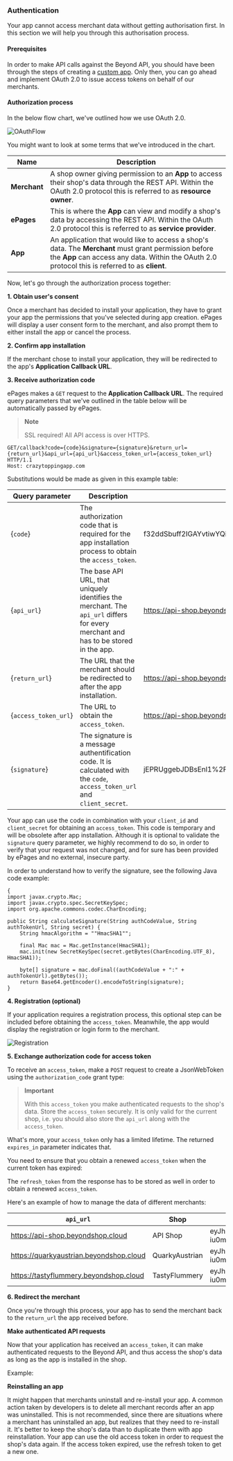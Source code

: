 ### Authentication

Your app cannot access merchant data without getting authorisation
first. In this section we will help you through this authorisation
process.

#### Prerequisites

In order to make API calls against the Beyond API, you should have been
through the steps of creating a [custom
app](#authentication-private-apps). Only then, you can go ahead and
implement OAuth 2.0 to issue access tokens on behalf of our merchants.

#### Authorization process

In the below flow chart, we've outlined how we use OAuth 2.0.

![OAuthFlow](https://s3.amazonaws.com/user-content.stoplight.io/7749/1542623280679)

You might want to look at some terms that we've introduced in the chart.

| Name                              | Description                       |
|-----------------------------------|-----------------------------------|
| **Merchant**                      | A shop owner giving permission to an **App** to access their shop's data through the REST API. Within the OAuth 2.0 protocol this is referred to as **resource owner**. |
| **ePages**                        | This is where the **App** can view and modify a shop's data by accessing the REST API. Within the OAuth 2.0 protocol this is referred to as **service provider**. |
| **App**                           | An application that would like to access a shop's data. The **Merchant** must grant permission before the **App** can access any data. Within the OAuth 2.0 protocol this is referred to as **client**.  |


Now, let's go through the authorization process together:

**1. Obtain user's consent**

Once a merchant has decided to install your application, they have to
grant your app the permissions that you've selected during app creation.
ePages will display a user consent form to the merchant, and also prompt
them to either install the app or cancel the process.

**2. Confirm app installation**

If the merchant chose to install your application, they will be
redirected to the app's **Application Callback URL**.

**3. Receive authorization code**

ePages makes a `GET` request to the **Application Callback URL**. The
required query parameters that we've outlined in the table below will be
automatically passed by ePages.

> **Note**
>
> SSL required! All API access is over HTTPS.

    GET/callback?code={code}&signature={signature}&return_url={return_url}&api_url={api_url}&access_token_url={access_token_url} HTTP/1.1
    Host: crazytoppingapp.com

Substitutions would be made as given in this example table:

| Query parameter       | Description           | Example               |
|-----------------------|-----------------------|-----------------------|
| {`code`}              | The authorization code that is required for the app installation process to obtain the `access_token`. | f32ddSbuff2IGAYvtiwYQiyHyuLJWbey |
| {`api_url`}           | The base API URL, that uniquely identifies the merchant. The `api_url` differs for every merchant and has to be stored in the app. | https://api-shop.beyondshop.cloud/api  |
| {`return_url`}        | The URL that the merchant should be redirected to after the app installation.     | https://api-shop.beyondshop.cloud/cockpit   |
| {`access_token_url`}  | The URL to obtain the `access_token`. | https://api-shop.beyondshop.cloud/api/oauth/token  |
| {`signature`}         | The signature is a message authentification code. It is calculated with the `code`, `access_token_url` and `client_secret`.      | jEPRUggebJDBsEnl1%2FpHlMUBxPbsELQihEVzbx2FlM%3D  |


Your app can use the code in combination with your `client_id` and
`client_secret` for obtaining an `access_token`. This code is temporary
and will be obsolete after app installation. Although it is optional to
validate the `signature` query parameter, we highly recommend to do so,
in order to verify that your request was not changed, and for sure has
been provided by ePages and no external, insecure party.

In order to understand how to verify the signature, see the following
Java code example:

    {
    import javax.crypto.Mac;
    import javax.crypto.spec.SecretKeySpec;
    import org.apache.commons.codec.CharEncoding;

    public String calculateSignature(String authCodeValue, String authTokenUrl, String secret) {
        String hmacAlgorithm = ""HmacSHA1"";

        final Mac mac = Mac.getInstance(HmacSHA1);
        mac.init(new SecretKeySpec(secret.getBytes(CharEncoding.UTF_8), HmacSHA1));

        byte[] signature = mac.doFinal((authCodeValue + ":" + authTokenUrl).getBytes());
        return Base64.getEncoder().encodeToString(signature);
    }

**4. Registration (optional)**

If your application requires a registration process, this optional step
can be included before obtaining the `access_token`. Meanwhile, the app
would display the registration or login form to the merchant.

![Registration](https://s3.amazonaws.com/user-content.stoplight.io/7749/1542623509025)

**5. Exchange authorization code for access token**

To receive an `access_token`, make a `POST` request to create a
JsonWebToken using the `authorization_code` grant type:

> **Important**
>
> With this `access_token` you make authenticated requests to the shop's
> data. Store the `access_token` securely. It is only valid for the
> current shop, i.e. you should also store the `api_url` along with the
> `access_token`.

What's more, your `access_token` only has a limited lifetime. The
returned `expires_in` parameter indicates that.

You need to ensure that you obtain a renewed `access_token` when the
current token has expired:

The `refresh_token` from the response has to be stored as well in order
to obtain a renewed `access_token`.

Here's an example of how to manage the data of different merchants:


| `api_url`   | Shop        | `access_token` | `expires_in` | `refresh_token`  |
|-------------|-------------|----------------|--------------|------------------|
| https://api-shop.beyondshop.cloud | API Shop    | eyJhbGciOiJSUzI1NiIsInR5cCI6IkpXVCIsImtpZCI6IjEifQ.eyJzY29wZSI6WyJ1c2VyOnIiXSwidGVuYW50SWQiOjEzNSwiZXhwIjoxNTMwODI1NzIyLCJpYXQiOjE1MzA3ODI1MjIsImp0aSI6IjE5MDE4Mzg0LTNiZTEtNDdhYy1hYTAwLTJjZjNiZWUyYzFlNSIsImNsaWVudF9pZCI6IjJjYjczYzk1LTlmOTEtNDEwNi1iMzdiLWVmN2E2YTBlM2U1ZSJ9.WWgQi7ZGk1ePpvDEhIa7LipkfAN6jwyir1JJrHuxcNVJSIDE63zSBktLCbz_NUAYSommxbMwmWumB5Ah1J51dYNz5UryUagbSMSTI_9pP_WWKMaZ_7E2w4TKjpqSPod8QUUj1RszAGjPseF309st3lrN6xbem6XdGsESIradWrePmcvTovZz8EBoy7GqWZA0Yses_HKfH_Fh3DVOxHavf-iu0m6zm97KBAlWkUXR1HrTG8Q6FFZjPldUg7jBS8wfsmqJTBsGaPfHN5xgLqElBTuGbBBzjG2kae99L8bmPnd00HEG1| 43199       | eyJhbGciOiJSUzI1NiIsInR5cCI6IkpXVCIsImtpZCI6IjEifQ.eyJzY29wZSI6WyJ1c2VyOnIiXSwiYXRpIjoiMTkwMTgzODQtM2JlMS00N2FjLWFhMDAtMmNmM2JlZTJjMWU1IiwidGVuYW50SWQiOjEzNSwiaWF0IjoxNTMwNzgyNTIyLCJqdGkiOiI0YzE4YzQ1My00MDg3LTQ3YmEtYTZjZi0xMTBmYTk3NWI0ZjYiLCJjbGllbnRfaWQiOiIyY2I3M2M5NS05ZjkxLTQxMDYtYjM3Yi1lZjdhNmEwZTNlNWUifQ.SZYnVPCZgUDj1kOu_HWVoYapeIvEB4kbgWs6wMkFaIG9ztARajO7vrdHqKu34LH8nI1WSxAEPuQQzSG8y60B8j8l0jp4tMD-3NGvIpkjh0_90_0SlIJF7g—iBCtLoImVODl562jJTV82OOW5MBo31gF6x_qOwCtKx1WQcjK1xwjxK7FdzZ7spzYYj2uD9ocexRrt462VQDA8IIll79RFEyhdkNT44X_bS7wUU0AswVNJxvOrNeEBSza3G7tBJr5z5jMSY0NFHh41cH2Ix-c0AzC0R6FNK_afSlfr65i7RGTzO14OSWy-tYWbvSSlJ5gcjGpvh_slGUJOW4f60qCrg |
| https://quarkyaustrian.beyondshop.cloud  |QuarkyAustrian|eyJhbGciOiJSUzI1NiIsInR5cCI6IkpXVCIsImtpZCI6IjEifQ.eyJzY29wZSI6WyJ1c2VyOnIiXSwidGVuYW50SWQiOjEzNSwiZXhwIjoxNTMwODI1NzIyLCJpYXQiOjE1MzA3ODI1MjIsImp0aSI6IjE5MDE4Mzg0LTNiZTEtNDdhYy1hYTAwLTJjZjNiZWUyYzFlNSIsImNsaWVudF9pZCI6IjJjYjczYzk1LTlmOTEtNDEwNi1iMzdiLWVmN2E2YTBlM2U1ZSJ9.WWgQi7ZGk1ePpvDEhIa7LipkfAN6jwyir1JJrHuxcNVJSIDE63zSBktLCbz_NUAYSommxbMwmWumB5Ah1J51dYNz5UryUagbSMSTI_9pP_WWKMaZ_7E2w4TKjpqSPod8QUUj1RszAGjPseF309st3lrN6xbem6XdGsESIradWrePmcvTovZz8EBoy7GqWZA0Yses_HKfH_Fh3DVOxHavf-iu0m6zm97KBAlWkUXR1HrTG8Q6FFZjPldUg7jBS8wfsmqJTBsGaPfHN5xgLqElBTuGbBBzjG2kae99L8bmPnd00HEG1eIVyokXy30y1GIo3kd4oONcpZGtBhh-r_FdCg|259199|eyJhbGciOiJSUzI1NiIsInR5cCI6IkpXVCIsImtpZCI6IjEifQ.eyJzY29wZSI6WyJ1c2VyOnIiXSwiYXRpIjoiMTkwMTgzODQtM2JlMS00N2FjLWFhMDAtMmNmM2JlZTJjMWU1IiwidGVuYW50SWQiOjEzNSwiaWF0IjoxNTMwNzgyNTIyLCJqdGkiOiI0YzE4YzQ1My00MDg3LTQ3YmEtYTZjZi0xMTBmYTk3NWI0ZjYiLCJjbGllbnRfaWQiOiIyY2I3M2M5NS05ZjkxLTQxMDYtYjM3Yi1lZjdhNmEwZTNlNWUifQ.SZYnVPCZgUDj1kOu_HWVoYapeIvEB4kbgWs6wMkFaIG9ztARajO7vrdHqKu34LH8nI1WSxAEPuQQzSG8y60B8j8l0jp4tMD-3NGvIpkjh0_90_0SlIJF7g—iBCtLoImVODl562jJTV82OOW5MBo31gF6x_qOwCtKx1WQcjK1xwjxK7FdzZ7spzYYj2uD9ocexRrt462VQDA8IIll79RFEyhdkNT44X_bS7wUU0AswVNJxvOrNeEBSza3G7tBJr5z5jMSY0NFHh41cH2Ix-c0AzC0R6FNK_afSlfr65i7RGTzO14OSWy-tYWbvSSlJ5gcjGpvh_slGUJOW4f60qCrg|
|  https://tastyflummery.beyondshop.cloud   |  TastyFlummery   | eyJhbGciOiJSUzI1NiIsInR5cCI6IkpXVCIsImtpZCI6IjEifQ.eyJzY29wZSI6WyJ1c2VyOnIiXSwidGVuYW50SWQiOjEzNSwiZXhwIjoxNTMwODI1NzIyLCJpYXQiOjE1MzA3ODI1MjIsImp0aSI6IjE5MDE4Mzg0LTNiZTEtNDdhYy1hYTAwLTJjZjNiZWUyYzFlNSIsImNsaWVudF9pZCI6IjJjYjczYzk1LTlmOTEtNDEwNi1iMzdiLWVmN2E2YTBlM2U1ZSJ9.WWgQi7ZGk1ePpvDEhIa7LipkfAN6jwyir1JJrHuxcNVJSIDE63zSBktLCbz_NUAYSommxbMwmWumB5Ah1J51dYNz5UryUagbSMSTI_9pP_WWKMaZ_7E2w4TKjpqSPod8QUUj1RszAGjPseF309st3lrN6xbem6XdGsESIradWrePmcvTovZz8EBoy7GqWZA0Yses_HKfH_Fh3DVOxHavf-iu0m6zm97KBAlWkUXR1HrTG8Q6FFZjPldUg7jBS8wfsmqJTBsGaPfHN5xgLqElBTuGbBBzjG2kae99L8bmPnd00HEG1eIVyokXy30y1GIo3kd4oONcpZGtBhh-r_FdCg  | 604800 | eyJhbGciOiJSUzI1NiIsInR5cCI6IkpXVCIsImtpZCI6IjEifQ.eyJzY29wZSI6WyJ1c2VyOnIiXSwiYXRpIjoiMTkwMTgzODQtM2JlMS00N2FjLWFhMDAtMmNmM2JlZTJjMWU1IiwidGVuYW50SWQiOjEzNSwiaWF0IjoxNTMwNzgyNTIyLCJqdGkiOiI0YzE4YzQ1My00MDg3LTQ3YmEtYTZjZi0xMTBmYTk3NWI0ZjYiLCJjbGllbnRfaWQiOiIyY2I3M2M5NS05ZjkxLTQxMDYtYjM3Yi1lZjdhNmEwZTNlNWUifQ.SZYnVPCZgUDj1kOu_HWVoYapeIvEB4kbgWs6wMkFaIG9ztARajO7vrdHqKu34LH8nI1WSxAEPuQQzSG8y60B8j8l0jp4tMD-3NGvIpkjh0_90_0SlIJF7g—iBCtLoImVODl562jJTV82OOW5MBo31gF6x_qOwCtKx1WQcjK1xwjxK7FdzZ7spzYYj2uD9ocexRrt462VQDA8IIll79RFEyhdkNT44X_bS7wUU0AswVNJxvOrNeEBSza3G7tBJr5z5jMSY0NFHh41cH2Ix-c0AzC0R6FNK_afSlfr65i7RGTzO14OSWy-tYWbvSSlJ5gcjGpvh_slGUJOW4f60qCrg |


**6. Redirect the merchant**

Once you're through this process, your app has to send the merchant back
to the `return_url` the app received before.

**Make authenticated API requests**

Now that your application has received an `access_token`, it can make
authenticated requests to the Beyond API, and thus access the shop's
data as long as the app is installed in the shop.

Example:

**Reinstalling an app**

It might happen that merchants uninstall and re-install your app. A
common action taken by developers is to delete all merchant records
after an app was uninstalled. This is not recommended, since there are
situations where a merchant has uninstalled an app, but realizes that
they need to re-install it. It's better to keep the shop's data than to
duplicate them with app reinstallation. Your app can use the old access
token in order to request the shop's data again. If the access token
expired, use the refresh token to get a new one.

